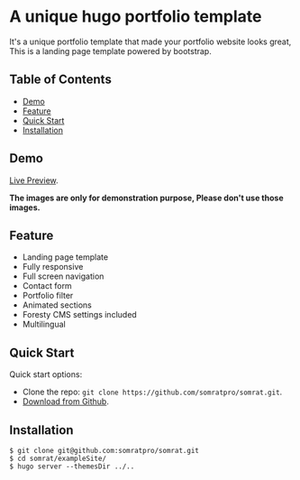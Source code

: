 # A unique hugo portfolio template

It's a unique portfolio template that made your portfolio website looks great, This is a landing page template powered
by bootstrap.

## Table of Contents

- [Demo](#demo)
- [Feature](#feature)
- [Quick Start](#quick-start)
- [Installation](#installation)

## Demo

[Live Preview](https://somrat.netlify.com/).

**The images are only for demonstration purpose, Please don't use those images.**

## Feature

- Landing page template
- Fully responsive
- Full screen navigation
- Contact form
- Portfolio filter
- Animated sections
- Foresty CMS settings included
- Multilingual

## Quick Start

Quick start options:

- Clone the repo: `git clone https://github.com/somratpro/somrat.git`.
- [Download from Github](https://github.com/somratpro/somrat/archive/master.zip).

## Installation

```
$ git clone git@github.com:somratpro/somrat.git
$ cd somrat/exampleSite/
$ hugo server --themesDir ../..
```